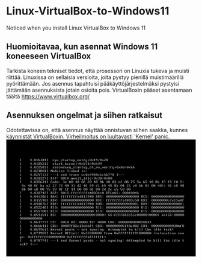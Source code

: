 # Linux-VirtualBox-to-Windows11

Noticed when you install Linux VirtualBox to Windows 11

## Huomioitavaa, kun asennat Windows 11 koneeseen VirtualBox

Tarkista koneen tekniset tiedot, että prosessori on Linuxia tukeva ja muisti riittää. Linuxissa on sellaisia versioita, joita pystyy pienillä muistimäärillä pyörittämään. Jos asennus tapahtuisi pääkäyttöjärjestelmäksi pystyisi jättämään asennuksista jotain osioita pois. VirtualBoxin pääset asentamaan täältä https://www.virtualbox.org/

## Asennuksen ongelmat ja siihen ratkaisut

Odotettavissa on, että asennus näyttää onnistuvan siihen saakka, kunnes käynnistät VirtualBoxin. Virheilmoitus on luultavasti 'Kernel' panic.
<img src="alku8.PNG">
